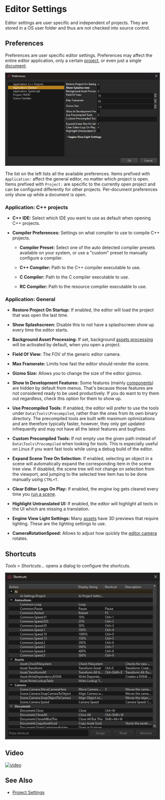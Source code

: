 # Editor Settings

Editor settings are user specific and independent of projects. They are stored in a OS user folder and thus are not checked into source control.

## Preferences

Preferences are user specific editor settings. Preferences may affect the entire editor application, only a certain [project](../projects/projects-overview.md), or even just a single [document](editor-documents.md).

![Preferences](media/editor-preferences.png)

The list on the left lists all the available preferences. Items prefixed with `Application:` affect the general editor, no matter which project is open. Items prefixed with `Project:` are specific to the currently open project and can be configured differently for other projects. Per-document preferences only show up while a document is open.

### Application: C++ projects

* **C++ IDE:** Select which IDE you want to use as default when opening C++ projects.

* **Compiler Preferences:** Settings on what compiler to use to compile C++ projects.

  * **Compiler Preset:** Select one of the auto detected compiler presets available on your system, or use a "custom" preset to manually configure a compiler.
 
  * **C++ Compiler:** Path to the C++ compiler executable to use.
 
  * **C Compiler:** Path to the C compiler executable to use.
 
  * **RC Compiler:** Path to the resource compiler executable to use.

### Application: General

* **Restore Project On Startup:** If enabled, the editor will load the project that was open the last time.

* **Show Splashscreen:** Disable this to not have a splashscreen show up every time the editor starts.

* **Background Asset Processing:** If set, background [assets processing](../assets/assets-overview.md) will be activated by default, when you open a project.

* **Field Of View:** The FOV of the generic editor camera.

* **Max Framerate:** Limits how fast the editor should render the scene.

* **Gizmo Size:** Allows you to change the size of the editor gizmos.

* **Show In Development Features:** Some features (mainly [components](../runtime/world/components.md)) are hidden by default from menus. That's because those features are not considered ready to be used productively. If you do want to try them out regardless, check this option for them to show up.

* **Use Precompiled Tools:** If enabled, the editor will prefer to use the tools under `Data\Tools\Precompiled`, rather than the ones from its own binary directory. The precompiled tools are built with maximum optimizations and are therefore typically faster, however, they only get updated infrequently and may not have all the latest features and bugfixes.

* **Custom Precompiled Tools:** If not empty use the given path instead of `Data\Tools\Precompiled` when looking for tools. This is especially useful on Linux if you want fast tools while using a debug build of the editor.

* **Expand Scene Tree On Selection:** If enabled, selecting an object in a scene will automatically expand the corresponding item in the scene tree view. If disabled, the scene tree will not change on selection from the viewport, and jumping to the selected tree item has to be done manually using `CTRL+T`.

* **Clear Editor Logs On Play:** If enabled, the engine log gets cleared every time you [run a scene](run-scene.md).

* **Highlight Untranslated UI:** If enabled, the editor will highlight all texts in the UI which are missing a translation.

* **Engine View Light Settings:** Many [assets](../assets/assets-overview.md) have 3D previews that require lighting. These are the lighting settings to use.

* **CameraRotationSpeed:** Allows to adjust how quickly the [editor camera](../scenes/editor-camera.md) rotates.

## Shortcuts

*Tools > Shortcuts...* opens a dialog to configure the shortcuts.

![Preferences](media/editor-shortcuts.png)

## Video

[![video](https://img.youtube.com/vi/ivkAIlbK5f0/0.jpg)](https://www.youtube.com/watch?v=ivkAIlbK5f0)

## See Also

* [Project Settings](../projects/project-settings.md)
